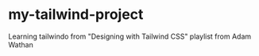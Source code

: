 # my-tailwind-project
Learning tailwindo from "Designing with Tailwind CSS" playlist from Adam Wathan

